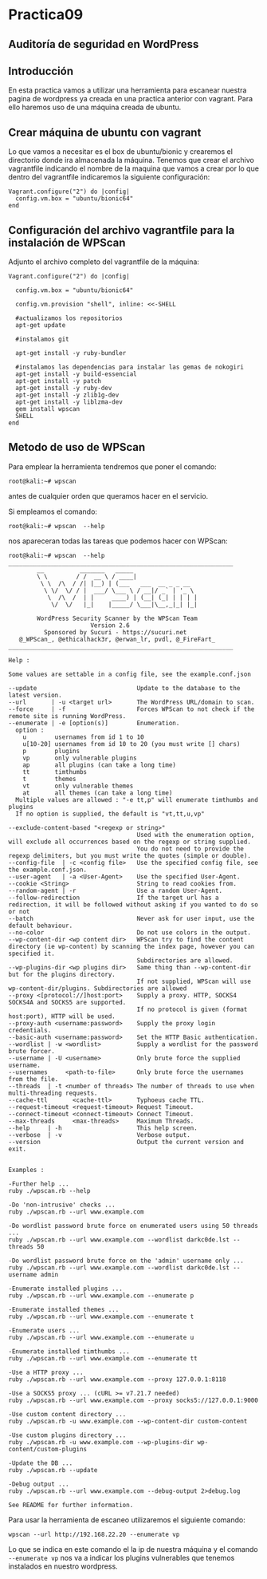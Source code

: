 # Practica09

## Auditoría de seguridad en WordPress

## Introducción

En esta practica vamos a utilizar una herramienta para escanear nuestra pagina de wordpress ya creada en una practica anterior con vagrant.
Para ello haremos uso de una máquina creada de ubuntu.

## Crear máquina de ubuntu con vagrant

Lo que vamos a necesitar es el box de ubuntu/bionic y crearemos el directorio donde ira almacenada la máquina.
Tenemos que crear el archivo vagrantfile indicando el nombre de la maquina que vamos a crear por lo que dentro del vagrantfile indicaremos
la siguiente configuración:

```
Vagrant.configure("2") do |config|
  config.vm.box = "ubuntu/bionic64"
end
```
## Configuración del archivo vagrantfile para la instalación de WPScan

Adjunto el archivo completo del vagrantfile de la máquina:

```
Vagrant.configure("2") do |config|

  config.vm.box = "ubuntu/bionic64"

  config.vm.provision "shell", inline: <<-SHELL

  #actualizamos los repositorios
  apt-get update

  #instalamos git 
  
  apt-get install -y ruby-bundler

  #instalamos las dependencias para instalar las gemas de nokogiri
  apt-get install -y build-essencial
  apt-get install -y patch
  apt-get install -y ruby-dev
  apt-get install -y zlib1g-dev
  apt-get install -y liblzma-dev
  gem install wpscan
  SHELL
end
```

## Metodo de uso de WPScan

Para emplear la herramienta tendremos que poner el comando:
```
root@kali:~# wpscan
```
antes de cualquier orden que queramos hacer en el servicio.

Si empleamos el comando:
```
root@kali:~# wpscan  --help
```
nos apareceran todas las tareas que podemos hacer con WPScan:
```
root@kali:~# wpscan  --help
_______________________________________________________________
        __          _______   _____
        \ \        / /  __ \ / ____|
         \ \  /\  / /| |__) | (___   ___  __ _ _ __
          \ \/  \/ / |  ___/ \___ \ / __|/ _` | '_ \
           \  /\  /  | |     ____) | (__| (_| | | | |
            \/  \/   |_|    |_____/ \___|\__,_|_| |_|

        WordPress Security Scanner by the WPScan Team
                       Version 2.6
          Sponsored by Sucuri - https://sucuri.net
   @_WPScan_, @ethicalhack3r, @erwan_lr, pvdl, @_FireFart_
_______________________________________________________________

Help :

Some values are settable in a config file, see the example.conf.json

--update                            Update to the database to the latest version.
--url       | -u <target url>       The WordPress URL/domain to scan.
--force     | -f                    Forces WPScan to not check if the remote site is running WordPress.
--enumerate | -e [option(s)]        Enumeration.
  option :
    u        usernames from id 1 to 10
    u[10-20] usernames from id 10 to 20 (you must write [] chars)
    p        plugins
    vp       only vulnerable plugins
    ap       all plugins (can take a long time)
    tt       timthumbs
    t        themes
    vt       only vulnerable themes
    at       all themes (can take a long time)
  Multiple values are allowed : "-e tt,p" will enumerate timthumbs and plugins
  If no option is supplied, the default is "vt,tt,u,vp"

--exclude-content-based "<regexp or string>"
                                    Used with the enumeration option, will exclude all occurrences based on the regexp or string supplied.
                                    You do not need to provide the regexp delimiters, but you must write the quotes (simple or double).
--config-file  | -c <config file>   Use the specified config file, see the example.conf.json.
--user-agent   | -a <User-Agent>    Use the specified User-Agent.
--cookie <String>                   String to read cookies from.
--random-agent | -r                 Use a random User-Agent.
--follow-redirection                If the target url has a redirection, it will be followed without asking if you wanted to do so or not
--batch                             Never ask for user input, use the default behaviour.
--no-color                          Do not use colors in the output.
--wp-content-dir <wp content dir>   WPScan try to find the content directory (ie wp-content) by scanning the index page, however you can specified it.
                                    Subdirectories are allowed.
--wp-plugins-dir <wp plugins dir>   Same thing than --wp-content-dir but for the plugins directory.
                                    If not supplied, WPScan will use wp-content-dir/plugins. Subdirectories are allowed
--proxy <[protocol://]host:port>    Supply a proxy. HTTP, SOCKS4 SOCKS4A and SOCKS5 are supported.
                                    If no protocol is given (format host:port), HTTP will be used.
--proxy-auth <username:password>    Supply the proxy login credentials.
--basic-auth <username:password>    Set the HTTP Basic authentication.
--wordlist | -w <wordlist>          Supply a wordlist for the password brute forcer.
--username | -U <username>          Only brute force the supplied username.
--usernames     <path-to-file>      Only brute force the usernames from the file.
--threads  | -t <number of threads> The number of threads to use when multi-threading requests.
--cache-ttl       <cache-ttl>       Typhoeus cache TTL.
--request-timeout <request-timeout> Request Timeout.
--connect-timeout <connect-timeout> Connect Timeout.
--max-threads     <max-threads>     Maximum Threads.
--help     | -h                     This help screen.
--verbose  | -v                     Verbose output.
--version                           Output the current version and exit.


Examples :

-Further help ...
ruby ./wpscan.rb --help

-Do 'non-intrusive' checks ...
ruby ./wpscan.rb --url www.example.com

-Do wordlist password brute force on enumerated users using 50 threads ...
ruby ./wpscan.rb --url www.example.com --wordlist darkc0de.lst --threads 50

-Do wordlist password brute force on the 'admin' username only ...
ruby ./wpscan.rb --url www.example.com --wordlist darkc0de.lst --username admin

-Enumerate installed plugins ...
ruby ./wpscan.rb --url www.example.com --enumerate p

-Enumerate installed themes ...
ruby ./wpscan.rb --url www.example.com --enumerate t

-Enumerate users ...
ruby ./wpscan.rb --url www.example.com --enumerate u

-Enumerate installed timthumbs ...
ruby ./wpscan.rb --url www.example.com --enumerate tt

-Use a HTTP proxy ...
ruby ./wpscan.rb --url www.example.com --proxy 127.0.0.1:8118

-Use a SOCKS5 proxy ... (cURL >= v7.21.7 needed)
ruby ./wpscan.rb --url www.example.com --proxy socks5://127.0.0.1:9000

-Use custom content directory ...
ruby ./wpscan.rb -u www.example.com --wp-content-dir custom-content

-Use custom plugins directory ...
ruby ./wpscan.rb -u www.example.com --wp-plugins-dir wp-content/custom-plugins

-Update the DB ...
ruby ./wpscan.rb --update

-Debug output ...
ruby ./wpscan.rb --url www.example.com --debug-output 2>debug.log

See README for further information.
```

Para usar la herramienta de escaneo utilizaremos el siguiente comando:
```
wpscan --url http://192.168.22.20 --enumerate vp
```
Lo que se indica en este comando el la ip de nuestra máquina y el comando ```--enumerate vp``` nos va a indicar los plugins vulnerables 
que tenemos instalados en nuestro wordpress.
